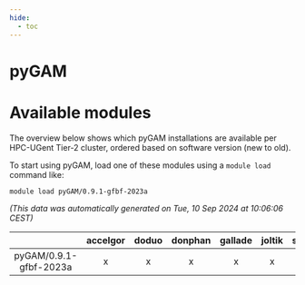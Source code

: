 ```yaml
---
hide:
  - toc
---
```


pyGAM
=====

# Available modules


The overview below shows which pyGAM installations are available per HPC-UGent Tier-2 cluster, ordered based on software version (new to old).

To start using pyGAM, load one of these modules using a `module load` command like:

```shell
module load pyGAM/0.9.1-gfbf-2023a
```

*(This data was automatically generated on Tue, 10 Sep 2024 at 10:06:06 CEST)*  

| |accelgor|doduo|donphan|gallade|joltik|shinx|skitty|
| :---: | :---: | :---: | :---: | :---: | :---: | :---: | :---: |
|pyGAM/0.9.1-gfbf-2023a|x|x|x|x|x|x|x|
